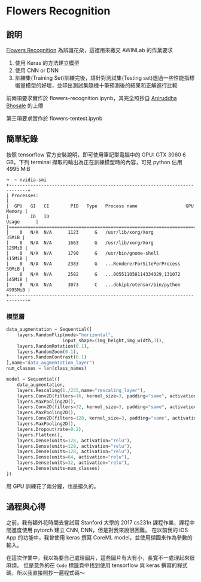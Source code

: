 
# Flowers Recognition
## 說明
[Flowers Recognition](https://www.kaggle.com/alxmamaev/flowers-recognition) 為辨識花朵，這裡用來繳交 AWINLab 的作業要求
1. 使用 Keras 的方法建立模型
2. 使用 CNN or DNN
3. 訓練集(Training Set)訓練完後，請針對測試集(Testing set)透過一些性能指標衡量模型的好壞，並印出測試集隨機十筆預測後的結果和正解進行比較

前兩項要求實作於 flowers-recognition.ipynb，其完全照抄自 [Aniruddha Bhosale](https://www.kaggle.com/code/aniruddha00707/simple-conv2d-model-tensorflow-14042022) 的上傳

第三項要求實作於 flowers-tentest.ipynb

## 簡單紀錄

按照 tensorflow 官方安裝說明，即可使用筆記型電腦中的 GPU: GTX 3060 6 GB，下列 terminal 擷取的輸出為正在訓練模型時的內容，可見 python 佔用 4995 MiB
```
➜  ~ nvidia-smi
+-----------------------------------------------------------------------------+
| Processes:                                                                  |
|  GPU   GI   CI        PID   Type   Process name                  GPU Memory |
|        ID   ID                                                   Usage      |
|=============================================================================|
|    0   N/A  N/A      1123      G   /usr/lib/xorg/Xorg                 35MiB |
|    0   N/A  N/A      1663      G   /usr/lib/xorg/Xorg                125MiB |
|    0   N/A  N/A      1790      G   /usr/bin/gnome-shell              115MiB |
|    0   N/A  N/A      2383      G   ...RendererForSitePerProcess       50MiB |
|    0   N/A  N/A      2582      G   ...005511058114334029,131072      145MiB |
|    0   N/A  N/A      3073      C   ...dokipb/otensor/bin/python     4995MiB |
+-----------------------------------------------------------------------------+
```

### 模型層
```python
data_augmentation = Sequential([
    layers.RandomFlip(mode="horizontal",
                     input_shape=(img_height,img_width,3)),
    layers.RandomRotation(0.1),
    layers.RandomZoom(0.1),
    layers.RandomContrast(0.1)
],name="data_augmentation_layer")
num_classes = len(class_names)

model = Sequential([
    data_augmentation,
    layers.Rescaling(1./255,name="rescaling_layer"),
    layers.Conv2D(filters=16, kernel_size=3, padding="same", activation="relu"),
    layers.MaxPooling2D(),
    layers.Conv2D(filters=32, kernel_size=3, padding="same", activation="relu"),
    layers.MaxPooling2D(),
    layers.Conv2D(filters=128, kernel_size=3, padding="same", activation="relu"),
    layers.MaxPooling2D(),
    layers.Dropout(rate=0.2),
    layers.Flatten(),
    layers.Dense(units=128, activation="relu"),
    layers.Dense(units=128, activation="relu"),
    layers.Dense(units=128, activation="relu"),
    layers.Dense(units=64, activation="relu"),
    layers.Dense(units=32, activation="relu"),
    layers.Dense(units=num_classes)
])
```
用 GPU 訓練花了兩分鐘，也是挺久的。

## 過程與心得

之前，我有額外花時間去嘗試寫 Stanford 大學的 2017 cs231n 課程作業，課程中間進度使用 pytorch 建立 CNN, DNN，但是對我來說很困難。
在以前我的 iOS App 的功能中，我曾使用 keras 撰寫 CoreML model，並使用擷圖來作為參數的輸入。

在這次作業中，我以為要自己處理圖片，這些圖片有大有小，長寬不一處理起來很麻煩。
但是意外的在 ```Code``` 標籤頁中找到使用 tensorflow 與 keras 撰寫的程式碼，所以我直接照抄一遍程式碼～